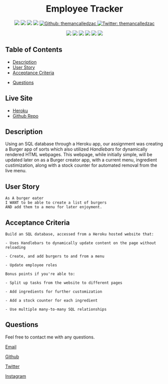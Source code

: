 <h1 align="center">Employee Tracker</h1>

<p align="center">
    <img src="https://img.shields.io/github/repo-size/themancalledzac/Burger-Eater" />
    <img src="https://img.shields.io/github/languages/top/themancalledzac/Burger-Eater"  />
    <img src="https://img.shields.io/github/issues/themancalledzac/Burger-Eater" />
    <img src="https://img.shields.io/github/last-commit/themancalledzac/Burger-Eater" >
    <a href="https://github.com/themancalledzac">
        <img alt="Github: themancalledzac" src="https://img.shields.io/github/followers/themancalledzac?style=social" target="_blank" />
    </a>
    <a href="https://twitter.com/themancalledzac">
        <img alt="Twitter: themancalledzac" src="https://img.shields.io/twitter/follow/themancalledzac.svg?style=social" target="_blank" />
    </a>
</p>
  
<p align="center">
    <img src="https://img.shields.io/badge/Javascript-red" />
    <img src="https://img.shields.io/badge/jQuery-orange"  />
    <img src="https://img.shields.io/badge/-node.js-yellow" />
    <img src="https://img.shields.io/badge/-inquirer-green" >
    <img src="https://img.shields.io/badge/-mySQL-teal" />
    <img src="https://img.shields.io/badge/-handlebars-blue" />
</p>

## Table of Contents

- [Description](#description)
- [User Story](#user-story)
- [Acceptance Criteria](#acceptance-criteria)
<!-- - [Code](#code) -->
- [Questions](#questions)

## Live Site

- [Heroku](https://burgers-menu.herokuapp.com/)
- [Github Repo](https://github.com/themancalledzac/Burger-Eater)

## Description

Using an SQL database through a Heroku app, our assignment was creating a Burger app of sorts which also utilized *Handlebars* for dynamically rendered HTML webpages. This webpage, while initially simple, will be updated later on as a Burger creator app, with a current menu, ingredient custimization, along with a stock counter for automated removal from the live menu.

## User Story

```
As A burger eater
I WANT to be able to create a list of burgers
AND add them to a menu for later enjoyment.
```

## Acceptance Criteria

```
Build an SQL database, accessed from a Heroku hosted website that:

- Uses Handlebars to dynamically update content on the page without reloading

- Create, and add burgers to and from a menu

- Update employee roles

Bonus points if you're able to:

- Split up tasks from the website to different pages

- Add ingredients for further customization

- Add a stock counter for each ingredient

- Use multiple many-to-many SQL relationships
```


<!-- ## Code

```
index.js file
```

![index.js file](./assets/images/hw09_01.PNG)

```
template.js file
```

![template.js file](./assets/images/hw09_02.PNG)

```
prompt.js file
```

![prompt.js file](./assets/images/hw09_03.PNG) -->

## Questions

Feel free to contact me with any questions.

[Email](mailto:themancalledzac@gmail.com)

[Github](https://github.com/themancalledzac)

[Twitter](https://twitter.com/themancalledzac)

[Instagram](https://www.instagram.com/themancalledzac/)